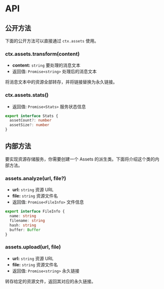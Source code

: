 # API

## 公开方法

下面的公开方法可以直接通过 `ctx.assets` 使用。

### ctx.assets.transform(content)

- **content:** `string` 要处理的消息文本
- 返回值: `Promise<string>` 处理后的消息文本

将消息文本中的资源全部转存，并将链接替换为永久链接。

### ctx.assets.stats() <badge text="抽象" type="warning"/>

- 返回值: `Promise<Stats>` 服务状态信息

```ts
export interface Stats {
  assetCount?: number
  assetSize?: number
}
```

## 内部方法

要实现资源存储服务，你需要创建一个 Assets 的派生类。下面将介绍这个类的内部方法。

### assets.analyze(url, file?)

- **url:** `string` 资源 URL
- **file:** `string` 资源文件名
- 返回值: `Promise<FileInfo>` 文件信息

```ts
export interface FileInfo {
  name: string
  filename: string
  hash: string
  buffer: Buffer
}
```

### assets.upload(url, file) <Badge text="抽象" type="warning"/>

- **url:** `string` 资源 URL
- **file:** `string` 资源文件名
- 返回值: `Promise<string>` 永久链接

转存给定的资源文件，返回其对应的永久链接。
